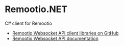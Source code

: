 # Remootio.NET
C# client for Remootio

<ul>
<li><a target="_new" href="https://github.com/remootio">Remootio Websocket API client libraries on GitHub</a></li>
<li>
<a target="_new" href="https://github.com/remootio/remootio-api-documentation">Remootio Websocket API documentation</a>&nbsp;</li>
</ul>
